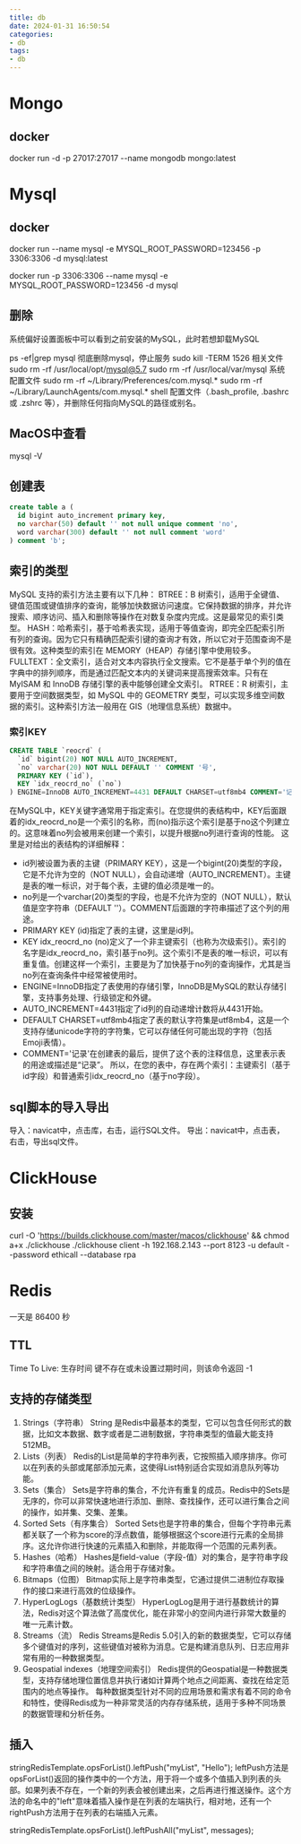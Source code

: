 ```yaml
---
title: db
date: 2024-01-31 16:50:54
categories:
- db
tags:
- db
---
```


# Mongo
## docker
docker run -d -p 27017:27017 --name mongodb mongo:latest


# Mysql
## docker
docker run --name mysql -e MYSQL_ROOT_PASSWORD=123456 -p 3306:3306 -d mysql:latest

docker run -p 3306:3306 --name mysql -e MYSQL_ROOT_PASSWORD=123456 -d mysql

## 删除
系统偏好设置面板中可以看到之前安装的MySQL，此时若想卸载MySQL

ps -ef|grep mysql
彻底删除mysql，停止服务
sudo kill -TERM 1526
相关文件
   sudo rm -rf /usr/local/opt/mysql@5.7
   sudo rm -rf /usr/local/var/mysql
系统配置文件
   sudo rm -rf ~/Library/Preferences/com.mysql.*
   sudo rm -rf ~/Library/LaunchAgents/com.mysql.*
shell 配置文件（.bash_profile, .bashrc 或 .zshrc 等），并删除任何指向MySQL的路径或别名。

## MacOS中查看
mysql -V

## 创建表
```sql
create table a (
  id bigint auto_increment primary key,
  no varchar(50) default '' not null unique comment 'no',
  word varchar(300) default '' not null comment 'word'
) comment 'b';
```

## 索引的类型
MySQL 支持的索引方法主要有以下几种：
BTREE：B 树索引，适用于全键值、键值范围或键值排序的查询，能够加快数据访问速度。它保持数据的排序，并允许搜索、顺序访问、插入和删除等操作在对数复杂度内完成。这是最常见的索引类型。
HASH：哈希索引，基于哈希表实现，适用于等值查询，即完全匹配索引所有列的查询。因为它只有精确匹配索引键的查询才有效，所以它对于范围查询不是很有效。这种类型的索引在 MEMORY（HEAP）存储引擎中使用较多。
FULLTEXT：全文索引，适合对文本内容执行全文搜索。它不是基于单个列的值在字典中的排列顺序，而是通过匹配文本内的关键词来提高搜索效率。只有在 MyISAM 和 InnoDB 存储引擎的表中能够创建全文索引。
RTREE：R 树索引，主要用于空间数据类型，如 MySQL 中的 GEOMETRY 类型，可以实现多维空间数据的索引。这种索引方法一般用在 GIS（地理信息系统）数据中。

### 索引KEY
```sql
CREATE TABLE `reocrd` (
  `id` bigint(20) NOT NULL AUTO_INCREMENT,
  `no` varchar(20) NOT NULL DEFAULT '' COMMENT '号',
  PRIMARY KEY (`id`),
  KEY `idx_reocrd_no` (`no`)
) ENGINE=InnoDB AUTO_INCREMENT=4431 DEFAULT CHARSET=utf8mb4 COMMENT='记录';
```
在MySQL中，KEY关键字通常用于指定索引。在您提供的表结构中，KEY后面跟着的idx_reocrd_no是一个索引的名称，而(no)指示这个索引是基于no这个列建立的。这意味着no列会被用来创建一个索引，以提升根据no列进行查询的性能。
这里是对给出的表结构的详细解释：
- id列被设置为表的主键（PRIMARY KEY），这是一个bigint(20)类型的字段，它是不允许为空的（NOT NULL），会自动递增（AUTO_INCREMENT）。主键是表的唯一标识，对于每个表，主键的值必须是唯一的。
- no列是一个varchar(20)类型的字段，也是不允许为空的（NOT NULL），默认值是空字符串（DEFAULT ''）。COMMENT后面跟的字符串描述了这个列的用途。
- PRIMARY KEY (id)指定了表的主键，这里是id列。
- KEY idx_reocrd_no (no)定义了一个非主键索引（也称为次级索引）。索引的名字是idx_reocrd_no，索引基于no列。这个索引不是表的唯一标识，可以有重复值。创建这样一个索引，主要是为了加快基于no列的查询操作，尤其是当no列在查询条件中经常被使用时。
- ENGINE=InnoDB指定了表使用的存储引擎，InnoDB是MySQL的默认存储引擎，支持事务处理、行级锁定和外键。
- AUTO_INCREMENT=4431指定了id列的自动递增计数将从4431开始。
- DEFAULT CHARSET=utf8mb4指定了表的默认字符集是utf8mb4，这是一个支持存储unicode字符的字符集，它可以存储任何可能出现的字符（包括Emoji表情）。
- COMMENT='记录'在创建表的最后，提供了这个表的注释信息，这里表示表的用途或描述是“记录”。
所以，在您的表中，存在两个索引：主键索引（基于id字段）和普通索引idx_reocrd_no（基于no字段）。

## sql脚本的导入导出
导入：navicat中，点击库，右击，运行SQL文件。
导出：navicat中，点击表，右击，导出sql文件。

# ClickHouse
## 安装
curl -O 'https://builds.clickhouse.com/master/macos/clickhouse' && chmod a+x ./clickhouse
./clickhouse client -h 192.168.2.143 --port 8123 -u default --password ethicall --database rpa

# Redis
一天是 86400 秒

## TTL
Time To Live: 生存时间
键不存在或未设置过期时间，则该命令返回 -1

## 支持的存储类型
1. Strings（字符串）
String 是Redis中最基本的类型，它可以包含任何形式的数据，比如文本数据、数字或者是二进制数据，字符串类型的值最大能支持512MB。
2. Lists（列表）
Redis的List是简单的字符串列表，它按照插入顺序排序。你可以在列表的头部或尾部添加元素，这使得List特别适合实现如消息队列等功能。
3. Sets（集合）
Sets是字符串的集合，不允许有重复的成员。Redis中的Sets是无序的，你可以非常快速地进行添加、删除、查找操作，还可以进行集合之间的操作，如并集、交集、差集。
4. Sorted Sets（有序集合）
Sorted Sets也是字符串的集合，但每个字符串元素都关联了一个称为score的浮点数值，能够根据这个score进行元素的全局排序。这允许你进行快速的元素插入和删除，并能取得一个范围的元素列表。
5. Hashes（哈希）
Hashes是field-value（字段-值）对的集合，是字符串字段和字符串值之间的映射。适合用于存储对象。
6. Bitmaps（位图）
Bitmap实际上是字符串类型，它通过提供二进制位存取操作的接口来进行高效的位级操作。
7. HyperLogLogs（基数统计类型）
HyperLogLog是用于进行基数统计的算法，Redis对这个算法做了高度优化，能在非常小的空间内进行非常大数量的唯一元素计数。
8. Streams（流）
Redis Streams是Redis 5.0引入的新的数据类型，它可以存储多个键值对的序列，这些键值对被称为消息。它是构建消息队列、日志应用非常有用的一种数据类型。
9. Geospatial indexes（地理空间索引）
Redis提供的Geospatial是一种数据类型，支持存储地理位置信息并执行诸如计算两个地点之间距离、查找在给定范围内的地点等操作。
每种数据类型针对不同的应用场景和需求有着不同的命令和特性，使得Redis成为一种非常灵活的内存存储系统，适用于多种不同场景的数据管理和分析任务。

## 插入
stringRedisTemplate.opsForList().leftPush("myList", "Hello");
leftPush方法是opsForList()返回的操作类中的一个方法，用于将一个或多个值插入到列表的头部。如果列表不存在，一个新的列表会被创建出来，之后再进行推送操作。这个方法的命名中的"left"意味着插入操作是在列表的左端执行，相对地，还有一个rightPush方法用于在列表的右端插入元素。

stringRedisTemplate.opsForList().leftPushAll("myList", messages);